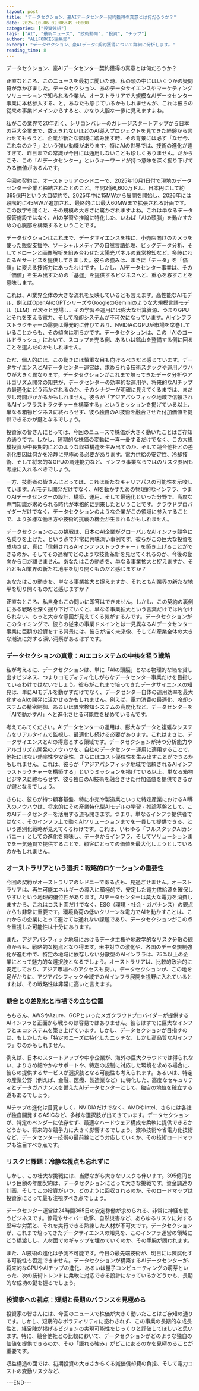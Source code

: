 ```yaml
---
layout: post
title: "データセクション、豪AIデータセンター契約獲得の真意とは何だろうか？"
date: 2025-10-06 02:06:49 +0000
categories: ["投資分析"]
tags: ["AI", "最新ニュース", "技術動向", "投資", "チップ"]
author: "ALLFORCES編集部"
excerpt: "データセクション、豪AIデータC契約獲得について詳細に分析します。"
reading_time: 8
---
```


データセクション、豪AIデータセンター契約獲得の真意とは何だろうか？

正直なところ、このニュースを最初に聞いた時、私の頭の中にはいくつかの疑問符が浮かびました。データセクション、あのデータサイエンスやマーケティングソリューションで知られる企業が、オーストラリアで大規模なAIデータセンター事業に本格参入する、と。あなたも感じているかもしれませんが、これは彼らの従来の事業ドメインからすると、かなり大胆な一歩に見えますよね。

私がこの業界で20年近く、シリコンバレーのガレージスタートアップから日本の巨大企業まで、数えきれないほどのAI導入プロジェクトを見てきた経験から言わせてもらうと、企業が新たな領域に踏み出す時、その背景には必ず「なぜ今、これなのか？」という強い動機があります。特にAIの世界では、技術の進化が速すぎて、昨日までの常識が今日には通用しないことも珍しくありません。だからこそ、この「AIデータセンター」というキーワードが持つ意味を深く掘り下げてみる価値があるんです。

今回の契約は、オーストラリアのシドニーで、2025年10月1日付で現地のデータセンター企業と締結されたとのこと。年間2億6,600万ドル、日本円にして約395億円という大口契約で、2025年中に15MWから展開を開始し、2026年には段階的に45MWが追加され、最終的には最大60MWまで拡張される計画です。この数字を聞くと、その規模の大きさに驚かされますよね。これは単なるデータ保管施設ではなく、AIの学習や推論に特化した、いわば「AIの頭脳」を動かすための心臓部を構築するということです。

データセクションはこれまで、データサイエンスを核に、小売店向けのカメラを使った販促支援や、ソーシャルメディアの自然言語処理、ビッグデータ分析、そしてドローンと画像解析を組み合わせた太陽光パネルの異常検知など、多岐にわたるAIサービスを提供してきました。彼らの強みは、まさに「データ」を「価値」に変える技術力にあったわけです。しかし、AIデータセンター事業は、その「価値」を生み出すための「基盤」を提供するビジネスへと、重心を移すことを意味します。

これは、AI業界全体の大きな流れを反映しているとも言えます。高性能なAIモデル、例えばOpenAIのGPTシリーズやGoogleのGeminiのような大規模言語モデル（LLM）が次々と登場し、その学習や運用には膨大な計算資源、つまりGPUとそれを支える電力、そして冷却システムが不可欠になっています。AIインフラストラクチャーの需要は爆発的に伸びており、NVIDIAのGPUが市場を席巻していることからも、その傾向は明らかです。データセクションは、この「AIのゴールドラッシュ」において、スコップを売る側、あるいは鉱山を整備する側に回ることを選んだのかもしれません。

ただ、個人的には、この動きには慎重な目も向けるべきだと感じています。データサイエンスとAIデータセンター運営は、求められる技術スタックや運用ノウハウが大きく異なります。データセクションがこれまで培ってきたデータ分析やアルゴリズム開発の知見が、データセンターの効率的な運用や、将来的なAIチップの最適化にどう活かされるのか、そのシナジーが明確に見えてくるまでは、まだ少し時間がかかるかもしれません。彼らが「アジアパシフィック地域で信頼されるAIインフラストラクチャーを構築する」というミッションを掲げている以上、単なる箱物ビジネスに終わらせず、彼ら独自のAI技術を融合させた付加価値を提供できるかが鍵となるでしょう。

投資家の皆さんにとっては、今回のニュースで株価が大きく動いたことはご存知の通りです。しかし、短期的な株価の変動に一喜一憂するだけでなく、この大規模投資が中長期的にどのような収益構造を生み出すのか、そして競合他社との差別化要因は何かを冷静に見極める必要があります。電力供給の安定性、冷却技術、そして将来的なGPUの調達能力など、インフラ事業ならではのリスク要因も考慮に入れるべきでしょう。

一方、技術者の皆さんにとっては、これは新たなキャリアパスの可能性を示唆しています。AIモデル開発だけでなく、AIを動かすための物理的なインフラ、つまりAIデータセンターの設計、構築、運用、そして最適化といった分野で、高度な専門知識が求められる時代が本格的に到来したということです。クラウドプロバイダーだけでなく、データセクションのような企業がこの領域に参入することで、より多様な働き方や技術的挑戦の機会が生まれるかもしれません。

データセクションのこの挑戦は、日本のAI企業がグローバルなAIインフラ競争に名乗りを上げた、という点で非常に興味深い事例です。彼らがこの巨大な投資を成功させ、真に「信頼されるAIインフラストラクチャー」を築き上げることができるのか、そしてその過程でどのような技術革新を見せてくれるのか、今後の動向から目が離せません。あなたはこの動きを、単なる事業拡大と捉えますか、それともAI業界の新たな地平を切り開くものだと感じますか？

あなたはこの動きを、単なる事業拡大と捉えますか、それともAI業界の新たな地平を切り開くものだと感じますか？

正直なところ、私自身もこの問いに即答はできません。しかし、この契約の裏側にある戦略を深く掘り下げていくと、単なる事業拡大という言葉だけでは片付けられない、もっと大きな意図が見えてくる気がするんです。データセクションがこのタイミングで、彼らの従来の事業ドメインとは一見異なるAIデータセンター事業に巨額の投資をする背景には、彼らが描く未来像、そしてAI産業全体の大きな潮流に対する深い洞察があるはずです。

### データセクションの真意：AIエコシステムの中核を狙う戦略

私が考えるに、データセクションは、単に「AIの頭脳」となる物理的な箱を貸し出すビジネス、つまりコモディティ化しがちなデータセンター事業だけを目指しているわけではないでしょう。彼らがこれまで培ってきたデータサイエンスの知見は、単にAIモデルを動かすだけでなく、データセンター自体の運用効率を最大化するAIの開発に活かせるかもしれません。例えば、電力消費の最適化、冷却システムの精密制御、あるいは異常検知システムの高度化など、データセンターを「AIで動かすAI」へと進化させる可能性を秘めているんです。

考えてみてください。AIデータセンターの運用は、膨大なデータと複雑なシステムをリアルタイムで監視し、最適化し続ける必要があります。これはまさに、データサイエンスとAIの得意とする領域です。データセクションが持つ分析能力やアルゴリズム開発のノウハウを、自社のデータセンター運用に適用することで、他社にはない効率性や安定性、さらにはコスト優位性を生み出すことができるかもしれません。これは、彼らが「アジアパシフィック地域で信頼されるAIインフラストラクチャーを構築する」というミッションを掲げている以上、単なる箱物ビジネスに終わらせず、彼ら独自のAI技術を融合させた付加価値を提供できるかが鍵となるでしょう。

さらに、彼らが持つ顧客基盤、特に小売や製造業といった特定産業におけるAI導入のノウハウは、将来的にその産業特化型AIモデルの学習・推論基盤として、このAIデータセンターを活用する道も開きます。つまり、単なるインフラ提供者ではなく、そのインフラ上で動くAIソリューションまでを一貫して提供できる、という差別化戦略が見えてくるわけです。これは、いわゆる「フルスタックAIカンパニー」としての進化を意味し、データからインフラ、そしてソリューションまでを一気通貫で提供することで、顧客にとっての価値を最大化しようとしているのかもしれません。

### オーストラリアという選択：戦略的ロケーションの重要性

今回の契約がオーストラリアのシドニーである点も、見過ごせません。オーストラリアは、再生可能エネルギーの導入に積極的で、安定した電力供給源を確保しやすいという地理的優位性があります。AIデータセンターは莫大な電力を消費しますから、これはコスト面だけでなく、ESG（環境・社会・ガバナンス）の観点からも非常に重要です。環境負荷の低いクリーンな電力でAIを動かすことは、これからの企業にとって避けては通れない課題であり、データセクションがこの点を重視した可能性は十分にあります。

また、アジアパシフィック地域におけるデータ主権や地政学的なリスク分散の観点からも、戦略的な拠点となり得ます。米中対立の激化や、各国のデータ規制強化が進む中で、特定の地域に依存しない分散型のAIインフラは、75%以上の企業にとって魅力的な選択肢となるでしょう。オーストラリアは、比較的政治的に安定しており、アジア市場へのアクセスも良い。データセクションが、この地を足がかりに、アジアパシフィック全域でのAIインフラ展開を視野に入れているとすれば、その戦略性は非常に高いと言えます。

### 競合との差別化と市場での立ち位置

もちろん、AWSやAzure、GCPといったメガクラウドプロバイダーが提供するAIインフラと正面から戦うのは容易ではありません。彼らはすでに巨大なインフラとエコシステムを築き上げています。しかし、データセクションが目指すのは、もしかしたら「特定のニーズに特化したニッチな、しかし高品質なAIインフラ」なのかもしれません。

例えば、日本のスタートアップや中小企業が、海外の巨大クラウドでは得られない、よりきめ細やかなサポートや、特定の規制に対応した環境を求める場合に、彼らの提供するサービスが選択肢となる可能性も考えられます。あるいは、特定の産業分野（例えば、金融、医療、製造業など）に特化した、高度なセキュリティとデータガバナンスを備えたAIデータセンターとして、独自の地位を確立する道もあるでしょう。

AIチップの進化は目覚ましく、NVIDIAだけでなく、AMDやIntel、さらには各社が独自開発するASICなど、多様な選択肢が出てきています。データセクションが、特定のベンダーに依存せず、最適なハードウェア構成を柔軟に提供できるかどうかも、将来的な競争力に大きく影響するでしょう。液冷技術や省電力化技術など、データセンター技術の最前線にどう対応していくか、その技術ロードマップも注目すべき点です。

### リスクと課題：冷静な視点も忘れずに

しかし、この壮大な挑戦には、当然ながら大きなリスクも伴います。395億円という巨額の年間契約は、データセクションにとって大きな挑戦です。資金調達の計画、そしてこの投資がいつ、どのように回収されるのか、そのロードマップは投資家にとって最も注視すべき点でしょう。

データセンター運営は24時間365日の安定稼働が求められる、非常に神経を使うビジネスです。停電やサイバー攻撃、自然災害など、あらゆるリスクに対する堅牢な対策と、それを実行できる熟練した人材が不可欠です。データセクションが、これまで培ってきたデータサイエンスの知見を、このインフラ運営の領域にどう橋渡しし、人材面でのギャップを埋めていくのか、その手腕が問われます。

また、AI技術の進化は予測不可能です。今日の最先端技術が、明日には陳腐化する可能性も否定できません。データセクションが構築するAIデータセンターが、将来的なGPUやAIチップの進化、あるいは量子コンピューティングの萌芽といった、次の技術トレンドに柔軟に対応できる設計になっているかどうかも、長期的な成功の鍵を握るでしょう。

### 投資家への視点：短期と長期のバランスを見極める

投資家の皆さんには、今回のニュースで株価が大きく動いたことはご存知の通りです。しかし、短期的なボラティリティに惑わされず、この事業の長期的な成長性と、経営陣が掲げるビジョンの実現可能性をじっくりと評価してほしいと思います。特に、競合他社との比較において、データセクションがどのような独自の価値を提供できるのか、その「語れる強み」がどこにあるのかを見極めることが重要です。

収益構造の面では、初期投資の大きさからくる減価償却費の負担、そして電力コストの変動リスクなど、

---END---